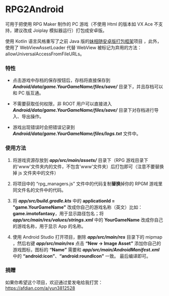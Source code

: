 # RPG2Android

可用于把使用 RPG Maker 制作的 PC 游戏（不使用 Html 的版本如 VX Ace 不支持，建议改成 Joiplay 模拟器运行）打包成安卓版。

使用 Kotlin 语言风格重写了之前 Java 版的[妹相随安卓版打包框架](https://github.com/Yunbierdika/ImotoFantasyAndroidFramework)项目 ，此外，使用了 WebViewAssetLoader 代替 WebView 被标记为弃用的方法：allowUniversalAccessFromFileURLs。

### 特性

- 点击游戏中存档的保存按钮后，存档将直接保存到 **_Android/data/game.YourGameName/files/save/_** 目录下，并且存档可以和 PC 版互通。

- 不需要获取任何权限，非 ROOT 用户可以直接进入 **_Android/data/game.YourGameName/files/save/_** 目录下对存档进行导入、导出操作。

- 游戏出现错误时会把错误记录到 **_Android/data/game.YourGameName/files/logs.txt_** 文件中。

### 使用方法

1. 将游戏资源存放到 **_app/src/main/assets/_** 目录下（RPG 游戏目录下的'www'文件夹内的文件，不包含'www'文件夹）后打包即可（注意不要替换掉 js 文件夹中的文件）

2. 将项目中的 “rpg_managers.js” 文件中的代码复制**替换**掉你的 RPGM 游戏里同文件名的文件中的代码。

3. 将 **_app/src/build.gradle.kts_** 中的 **applicationId = "game.YourGameName"** 改成你自己的游戏名称（英文）比如：**game.imotofantasy**，用于显示路径包名；将 **_app/src/main/res/values/strings.xml_** 中的 **YourGameName** 改成你自己的游戏名称，用于显示 App 的名称。

4. 使用 Android Studio 打开项目，删除 **_app/src/main/res_** 目录下的 mipmap ，然后右键 **_app/src/main/res_** 点击 **“New -> Image Asset”** 添加你自己的游戏图标，图标的 **“Name”** 需要和 **_app/src/main/AndroidManifest.xml_** 中的 **“android:icon”**、**“android:roundIcon”** 一致。 最后编译即可。

### 捐赠

如果你希望这个项目，欢迎通过爱发电给我打赏：https://afdian.com/a/yun3812528
